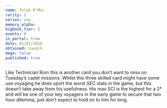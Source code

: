 ```yaml
---
name: Telek R'Mor
rarity: 2
series: voy
memory_alpha:
bigbook_tier: 5
events: 9
in_portal: true
date: 01/01/2016
obtained: Launch
mega: false
published: true
---
```


Like Technician Rom this is another card you don’t want to miss on Tuesday’s cadet missions. Whilst this three skilled card might have some use voyaging he does sport the worst SEC stats in the game, but this doesn’t take away from his usefulness. His max SCI is the highest for a 2* and will be one of your key voyagers in the early game to secure that two hour dilemma, just don’t expect to hold on to him for long.
